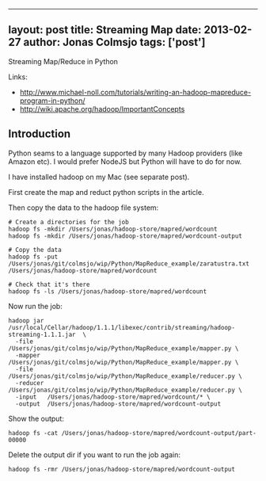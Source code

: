
---
layout: post
title: Streaming Map
date: 2013-02-27
author: Jonas Colmsjo
tags: ['post']
---

Streaming Map/Reduce in Python




Links:

 * http://www.michael-noll.com/tutorials/writing-an-hadoop-mapreduce-program-in-python/
 * http://wiki.apache.org/hadoop/ImportantConcepts


## Introduction

Python seams to a language supported by many Hadoop providers (like Amazon etc). I would prefer
NodeJS but Python will have to do for now.

I have installed hadoop on my Mac (see separate post).

First create the map and reduct python scripts in the article.

Then copy the data to the hadoop file system:

```
# Create a directories for the job
hadoop fs -mkdir /Users/jonas/hadoop-store/mapred/wordcount
hadoop fs -mkdir /Users/jonas/hadoop-store/mapred/wordcount-output

# Copy the data
hadoop fs -put /Users/jonas/git/colmsjo/wip/Python/MapReduce_example/zaratustra.txt /Users/jonas/hadoop-store/mapred/wordcount

# Check that it's there
hadoop fs -ls /Users/jonas/hadoop-store/mapred/wordcount
```

Now run the job:

```
hadoop jar /usr/local/Cellar/hadoop/1.1.1/libexec/contrib/streaming/hadoop-streaming-1.1.1.jar  \
  -file    /Users/jonas/git/colmsjo/wip/Python/MapReduce_example/mapper.py \
  -mapper  /Users/jonas/git/colmsjo/wip/Python/MapReduce_example/mapper.py \
  -file    /Users/jonas/git/colmsjo/wip/Python/MapReduce_example/reducer.py \
  -reducer /Users/jonas/git/colmsjo/wip/Python/MapReduce_example/reducer.py \
  -input   /Users/jonas/hadoop-store/mapred/wordcount/* \
  -output  /Users/jonas/hadoop-store/mapred/wordcount-output
```

Show the output:

```
hadoop fs -cat /Users/jonas/hadoop-store/mapred/wordcount-output/part-00000
```

Delete the output dir if you want to run the job again:

```
hadoop fs -rmr /Users/jonas/hadoop-store/mapred/wordcount-output
```

